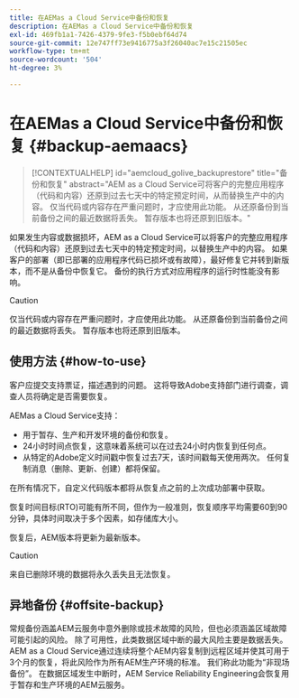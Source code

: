 ```yaml
---
title: 在AEMas a Cloud Service中备份和恢复
description: 在AEMas a Cloud Service中备份和恢复
exl-id: 469fb1a1-7426-4379-9fe3-f5b0ebf64d74
source-git-commit: 12e747ff73e9416775a3f26040ac7e15c21505ec
workflow-type: tm+mt
source-wordcount: '504'
ht-degree: 3%

---
```



# 在AEMas a Cloud Service中备份和恢复 {#backup-aemaacs}

>[!CONTEXTUALHELP]
>id="aemcloud_golive_backuprestore"
>title="备份和恢复"
>abstract="AEM  as a Cloud Service可将客户的完整应用程序（代码和内容）还原到过去七天中的特定预定时间，从而替换生产中的内容。 仅当代码或内容存在严重问题时，才应使用此功能。 从还原备份到当前备份之间的最近数据将丢失。 暂存版本也将还原到旧版本。"

如果发生内容或数据损坏，AEM as a Cloud Service可以将客户的完整应用程序（代码和内容）还原到过去七天中的特定预定时间，以替换生产中的内容。
如果客户的部署（即已部署的应用程序代码已损坏或有故障），最好修复它并转到新版本，而不是从备份中恢复它。 备份的执行方式对应用程序的运行时性能没有影响。

>[!CAUTION]
>
>仅当代码或内容存在严重问题时，才应使用此功能。 从还原备份到当前备份之间的最近数据将丢失。 暂存版本也将还原到旧版本。

## 使用方法 {#how-to-use}

客户应提交支持票证，描述遇到的问题。 这将导致Adobe支持部门进行调查，调查人员将确定是否需要恢复。

AEMas a Cloud Service支持：

* 用于暂存、生产和开发环境的备份和恢复。
* 24小时时间点恢复，这意味着系统可以在过去24小时内恢复到任何点。
* 从特定的Adobe定义时间戳中恢复过去7天，该时间戳每天使用两次。  任何复制消息（删除、更新、创建）都将保留。

在所有情况下，自定义代码版本都将从恢复点之前的上次成功部署中获取。

恢复时间目标(RTO)可能有所不同，但作为一般准则，恢复顺序平均需要60到90分钟，具体时间取决于多个因素，如存储库大小。

恢复后，AEM版本将更新为最新版本。

>[!CAUTION]
>
>来自已删除环境的数据将永久丢失且无法恢复。

## 异地备份 {#offsite-backup}

常规备份涵盖AEM云服务中意外删除或技术故障的风险，但也必须涵盖区域故障可能引起的风险。 除了可用性，此类数据区域中断的最大风险主要是数据丢失。
AEM as a Cloud Service通过连续将整个AEM内容复制到远程区域并使其可用于3个月的恢复，将此风险作为所有AEM生产环境的标准。 我们称此功能为“非现场备份”。
在数据区域发生中断时，AEM Service Reliability Engineering会恢复用于暂存和生产环境的AEM云服务。
